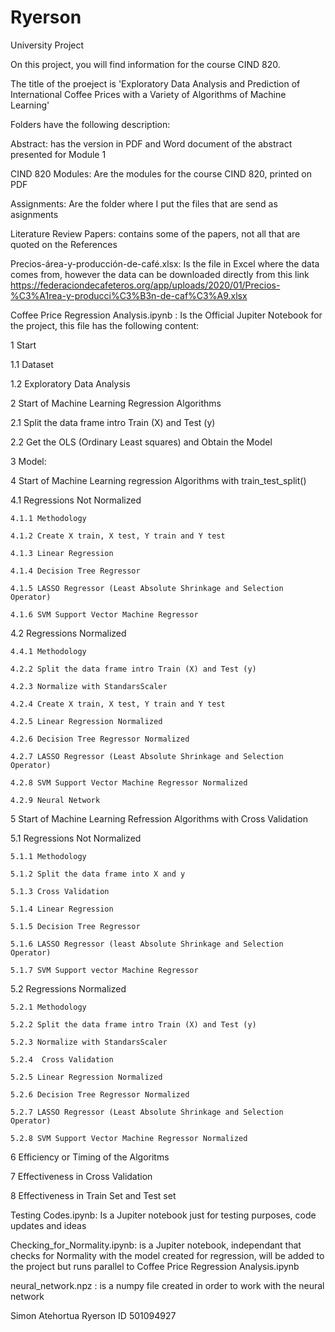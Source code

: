 # Ryerson
University Project

On this project, you will find information for the course CIND 820.

The title of the proeject is 'Exploratory Data Analysis and Prediction of International Coffee Prices with a Variety of Algorithms of Machine Learning'

Folders have the following description:

Abstract: has the version in PDF and Word document of the abstract presented for Module 1

CIND 820 Modules: Are the modules for the course CIND 820, printed on PDF

Assignments: Are the folder where I put the files that are send as asignments

Literature Review Papers: contains some of the papers, not all that are quoted on the References

Precios-área-y-producción-de-café.xlsx: Is the file in Excel where the data comes from, however the data can be downloaded directly from this link https://federaciondecafeteros.org/app/uploads/2020/01/Precios-%C3%A1rea-y-producci%C3%B3n-de-caf%C3%A9.xlsx

Coffee Price Regression Analysis.ipynb : Is the Official Jupiter Notebook for the project, this file has the following content:

1 Start

  1.1 Dataset
  
  1.2 Exploratory Data Analysis 
  
2 Start of Machine Learning Regression Algorithms

  2.1 Split the data frame intro Train (X) and Test (y)
  
  2.2 Get the OLS (Ordinary Least squares) and Obtain the Model 
  
3 Model: 

4 Start of Machine Learning regression Algorithms with train_test_split()

  4.1 Regressions Not Normalized
  
    4.1.1 Methodology 
    
    4.1.2 Create X train, X test, Y train and Y test
  
    4.1.3 Linear Regression 
    
    4.1.4 Decision Tree Regressor 
    
    4.1.5 LASSO Regressor (Least Absolute Shrinkage and Selection Operator)
    
    4.1.6 SVM Support Vector Machine Regressor 
    
  4.2 Regressions Normalized
  
    4.4.1 Methodology 
    
    4.2.2 Split the data frame intro Train (X) and Test (y) 
  
    4.2.3 Normalize with StandarsScaler 
  
    4.2.4 Create X train, X test, Y train and Y test
  
    4.2.5 Linear Regression Normalized 
    
    4.2.6 Decision Tree Regressor Normalized 
    
    4.2.7 LASSO Regressor (Least Absolute Shrinkage and Selection Operator) 
    
    4.2.8 SVM Support Vector Machine Regressor Normalized 
    
    4.2.9 Neural Network
    
5 Start of Machine Learning Refression Algorithms with Cross Validation

  5.1 Regressions Not Normalized
    
    5.1.1 Methodology
  
    5.1.2 Split the data frame into X and y
  
    5.1.3 Cross Validation
  
    5.1.4 Linear Regression
    
    5.1.5 Decision Tree Regressor
    
    5.1.6 LASSO Regressor (least Absolute Shrinkage and Selection Operator)
    
    5.1.7 SVM Support vector Machine Regressor
    
  5.2 Regressions Normalized
  
    5.2.1 Methodology 
    
    5.2.2 Split the data frame intro Train (X) and Test (y) 
  
    5.2.3 Normalize with StandarsScaler 
  
    5.2.4  Cross Validation
  
    5.2.5 Linear Regression Normalized 
    
    5.2.6 Decision Tree Regressor Normalized 
    
    5.2.7 LASSO Regressor (Least Absolute Shrinkage and Selection Operator) 
    
    5.2.8 SVM Support Vector Machine Regressor Normalized
  
  6 Efficiency or Timing of the Algoritms
  
  7 Effectiveness in Cross Validation
  
  8 Effectiveness in Train Set and Test set
    

Testing Codes.ipynb: Is a Jupiter notebook just for testing purposes, code updates and ideas

Checking_for_Normality.ipynb: is a Jupiter notebook, independant that checks for Normality with the model created for regression, will be added to the project but runs parallel to Coffee Price Regression Analysis.ipynb

neural_network.npz : is a numpy file created in order to work with the neural network

Simon Atehortua
Ryerson ID 501094927
